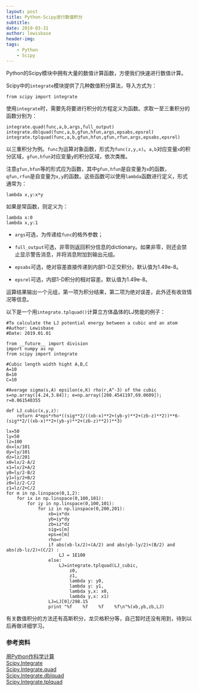 ```yaml
---
layout: post
title: Python-Scipy进行数值积分
subtitle:
date: 2019-03-31
author: lewisbase
header-img:
tags: 
    - Python
    - Scipy
---
```


Python的Scipy模块中拥有大量的数值计算函数，方便我们快速进行数值计算。

Scipy中的`integrate`模块提供了几种数值积分算法，导入方式为：

    from scipy import integrate

使用`integrate`时，需要先将要进行积分的方程定义为函数。求取一至三重积分的函数分别为：

    integrate.quad(func,a,b,args,full_output)
    integrate.dblquad(func,a,b,gfun,hfun,args,epsabs,epsrel)
    integrate.tplquad(func,a,b,gfun,hfun,qfun,rfun,args,epsabs,epsrel)

以三重积分为例。`func`为运算对象函数，形式为`func(z,y,x)`。`a,b`对应变量`x`的积分区域，`gfun,hfun`对应变量`y`的积分区域，依次类推。

注意`gfun,hfun`等的形式应为函数，其中`gfun,hfun`是自变量为`x`的函数，`qfun,rfun`是自变量为`x,y`的函数。这些函数可以使用`lambda`函数进行定义，形式通常为：

    lambda x,y:x*y
    
如果是常函数，则定义为：

    lambda x:0
    lambda x,y:1
    
* `args`可选，为传递给`func`的格外参数；

* `full_output`可选，非零则返回积分信息的dictionary。如果非零，则还会禁止显示警告消息，并将消息附加到输出元组。

* `epsabs`可选，绝对容差直接传递到内部1-D正交积分。默认值为1.49e-8。

* `epsrel`可选，内部1-D积分的相对容差。默认值为1.49e-8。

运算结果输出一个元组，第一项为积分结果，第二项为绝对误差，此外还有收敛情况等信息。

以下是一个用`integrate.tplquad()`计算立方体晶体的LJ势能的例子：

    #To calculate the LJ potential energy between a cubic and an atom
    #Author: Lewisbase
    #Date: 2019.01.01
    
    from __future__ import division
    import numpy as np
    from scipy import integrate
    
    #Cubic length width hight A,B,C
    A=10
    B=10
    C=10
    
    #Average sigma(s,A) epsilon(e,K) rho(r,A^-3) of the cubic
    s=np.array([4.24,3.84]); e=np.array([208.4541197,69.0609]); r=0.061540355
    
    def LJ_cubic(x,y,z):
        return 4*eps*rho*((sig**2/((xb-x)**2+(yb-y)**2+(zb-z)**2))**6-(sig**2/((xb-x)**2+(yb-y)**2+(zb-z)**2))**3)
    
    lx=50
    ly=50
    lz=100
    dx=lx/101
    dy=ly/101
    dz=lz/201
    x0=lx/2-A/2
    x1=lx/2+A/2
    y0=ly/2-B/2
    y1=ly/2+B/2
    z0=lz/2-C/2
    z1=lz/2+C/2
    for m in np.linspace(0,1,2):	
        for ix in np.linspace(0,100,101):
            for iy in np.linspace(0,100,101):
                for iz in np.linspace(0,200,201):
                    xb=ix*dx
                    yb=iy*dy
                    zb=iz*dz
                    sig=s[m]
                    eps=e[m]
                    rho=r
                    if abs(xb-lx/2)<(A/2) and abs(yb-ly/2)<(B/2) and abs(zb-lz/2)<(C/2) :
                        LJ = 1E100
                    else:
                        LJ=integrate.tplquad(LJ_cubic,
                            z0,
                            z1,
                            lambda y: y0,
                            lambda y: y1,
                            lambda y,x: x0,
                            lambda y,x: x1)
                    LJ=LJ[0]/298.15
                    print "%f    %f    %f    %f\n"%(xb,yb,zb,LJ)

有关数值积分的方法还有高斯积分，龙贝格积分等，自己暂时还没有用到，待到以后再做详细学习。

### 参考资料

[用Python作科学计算](http://bigsec.net/b52/scipydoc/index.html)  
[Scipy.Integrate](https://docs.scipy.org/doc/scipy/reference/tutorial/integrate.html)  
[Scipy.Integrate.quad](https://docs.scipy.org/doc/scipy/reference/generated/scipy.integrate.quad.html#scipy.integrate.quad)  
[Scipy.Integrate.dblquad](https://docs.scipy.org/doc/scipy/reference/generated/scipy.integrate.dblquad.html#scipy.integrate.dblquad)  
[Scipy.Integrate.tplquad](https://docs.scipy.org/doc/scipy/reference/generated/scipy.integrate.tplquad.html#scipy.integrate.tplquad)  